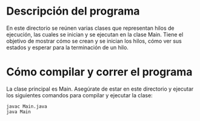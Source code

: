 # Descripción del programa

En este directorio se reúnen varias clases que representan hilos de ejecución, las cuales se inician y se ejecutan en la clase Main. Tiene el objetivo de mostrar cómo se crean y se inician los hilos, cómo ver sus estados y esperar para la terminación de un hilo.

# Cómo compilar y correr el programa

La clase principal es Main. Asegúrate de estar en este directorio y ejecutar los siguientes comandos para compilar y ejecutar la clase:

```
javac Main.java
java Main
```
